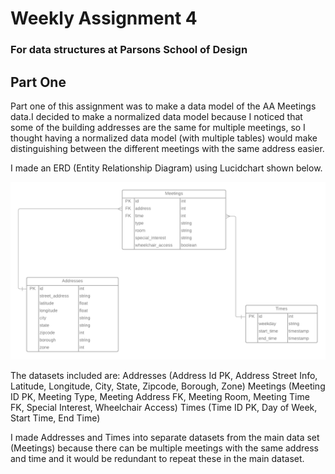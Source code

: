 # Weekly Assignment 4
### For data structures at Parsons School of Design

## Part One
Part one of this assignment was to make a data model of the AA Meetings data.I decided to make a normalized data model because I noticed that some of the building addresses are the same for multiple meetings, so I thought having a normalized data model (with multiple tables) would make distinguishing between the different meetings with the same address easier. 

I made an ERD (Entity Relationship Diagram) using Lucidchart shown below.

![](aa_meetingsERD.png)

The datasets included are:
Addresses (Address Id PK, Address Street Info, Latitude, Longitude, City, State, Zipcode, Borough, Zone)
Meetings (Meeting ID PK, Meeting Type, Meeting Address FK, Meeting Room, Meeting Time FK, Special Interest, Wheelchair Access)
Times (Time ID PK, Day of Week, Start Time, End Time)

I made Addresses and Times into separate datasets from the main data set (Meetings) because there can be multiple meetings with the same address and time and it would be redundant to repeat these in the main dataset.
